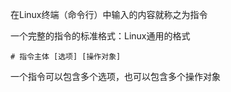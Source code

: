 在Linux终端（命令行）中输入的内容就称之为指令
    
一个完整的指令的标准格式：Linux通用的格式

    # 指令主体 [选项] [操作对象]

一个指令可以包含多个选项，也可以包含多个操作对象